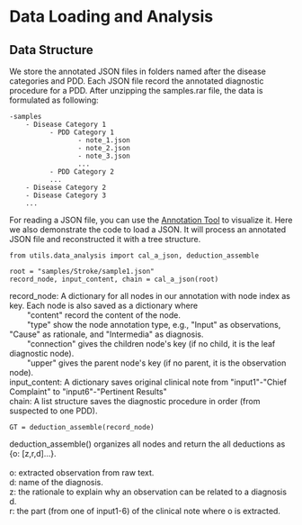 # Data Loading and Analysis
## Data Structure
We store the annotated JSON files in folders named after the disease categories and PDD. Each JSON file record the annotated diagnostic procedure for a PDD. 
After unzipping the samples.rar file, the data is formulated as following:
```
-samples
    - Disease Category 1
          - PDD Category 1
                 - note_1.json
                 - note_2.json
                 - note_3.json
                 ...
          - PDD Category 2
          ...
    - Disease Category 2
    - Disease Category 3
    ...
```
For reading a JSON file, you can use the [Annotation Tool](https://github.com/wbw520/DiReCT/tree/master/utils/data_annotation) to visualize it.
Here we also demonstrate the code to load a JSON. It will process an annotated JSON file and reconstructed it with a tree structure. 
```
from utils.data_analysis import cal_a_json, deduction_assemble

root = "samples/Stroke/sample1.json"
record_node, input_content, chain = cal_a_json(root)
```
record_node: A dictionary for all nodes in our annotation with node index as key. Each node is also saved as a dictionary where <br>
&nbsp;&nbsp;&nbsp;&nbsp;&nbsp;&nbsp;&nbsp;&nbsp;"content" record the content of the node. <br>
&nbsp;&nbsp;&nbsp;&nbsp;&nbsp;&nbsp;&nbsp;&nbsp;"type" show the node annotation type, e.g., "Input" as observations, "Cause" as rationale, and "Intermedia" as diagnosis. <br>
&nbsp;&nbsp;&nbsp;&nbsp;&nbsp;&nbsp;&nbsp;&nbsp;"connection" gives the children node's key (if no child, it is the leaf diagnostic node). <br>
&nbsp;&nbsp;&nbsp;&nbsp;&nbsp;&nbsp;&nbsp;&nbsp;"upper" gives the parent node's key (if no parent, it is the observation node). <br>
input_content: A dictionary saves original clinical note from "input1"-"Chief Complaint" to "input6"-"Pertinent Results" <br>
chain: A list structure saves the diagnostic procedure in order (from suspected to one PDD).
```
GT = deduction_assemble(record_node)
```
deduction_assemble() organizes all nodes and return the all deductions as {o: [z,r,d]...}.  <br>
 <br>
o: extracted observation from raw text. <br>
d: name of the diagnosis. <br>
z: the rationale to explain why an observation can be related to a diagnosis d. <br>
r: the part (from one of input1-6) of the clinical note where o is extracted.